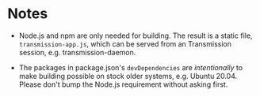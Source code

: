 # Notes

- Node.js and npm are only needed for building.
  The result is a static file, `transmission-app.js`, which can be
  served from an Transmission session, e.g. transmission-daemon.

- The packages in package.json's `devDependencies` are *intentionally*
  to make building possible on stock older systems, e.g. Ubuntu 20.04.
  Please don't bump the Node.js requirement without asking first.
